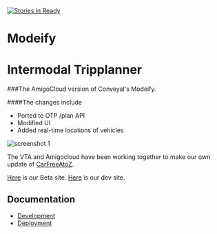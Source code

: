 [![Stories in Ready](https://badge.waffle.io/vta/modeify.png?label=ready&title=Ready)](https://waffle.io/vta/modeify)
# Modeify

<!--[![Build status][travis-image]][travis-url]-->
<!--[![Test coverage][coveralls-image]][coveralls-url]-->
<!--[![Code Climate][code-climate-image]][code-climate-url]-->
<!--[![Dependency Status][david-image]][david-url]-->

<!--[travis-image]: https://img.shields.io/travis/conveyal/modeify.svg?style=flat-square-->
<!--[travis-url]: https://travis-ci.org/conveyal/modeify-->
<!--[coveralls-image]: https://img.shields.io/coveralls/conveyal/modeify.svg?style=flat-square-->
<!--[coveralls-url]: https://coveralls.io/r/conveyal/modeify?branch=master-->
<!--[code-climate-image]: http://img.shields.io/codeclimate/github/conveyal/modeify.svg?style=flat-square-->
<!--[code-climate-url]: https://codeclimate.com/github/conveyal/modeify-->
<!--[david-image]: http://img.shields.io/david/conveyal/modeify.svg?style=flat-square-->
<!--[david-url]: https://david-dm.org/conveyal/modeify-->

# Intermodal Tripplanner 

###The AmigoCloud version of Conveyal's Modeify. 

####The changes include
- Ported to OTP /plan API 
- Modified UI
- Added real-time locations of vehicles

![screenshot 1](http://i.imgur.com/spSp3nX.png "VTA Multimodal Tripplanner")


The VTA and Amigocloud have been working together to make our own update of [CarFreeAtoZ](http://www.carfreeatoz.com/).  

[Here](http://tripplanner.vta.org) is our Beta site.  [Here](http://devplanner.vta.org) is our dev site.

## Documentation

* [Development](/docs/Development.md)
* [Deployment](/docs/Deployment.md)
